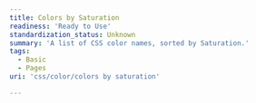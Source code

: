 ```yaml
---
title: Colors by Saturation
readiness: 'Ready to Use'
standardization_status: Unknown
summary: 'A list of CSS color names, sorted by Saturation.'
tags:
  - Basic
  - Pages
uri: 'css/color/colors by saturation'

---
```

